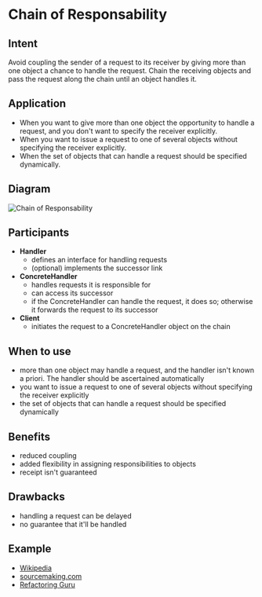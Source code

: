 # Chain of Responsability

## Intent

Avoid coupling the sender of a request to its receiver by giving more than one object a chance to handle the request. Chain the receiving objects and pass the request along the chain until an object handles it.

## Application
* When you want to give more than one object the opportunity to handle a request, and you don't want to specify the receiver explicitly.
* When you want to issue a request to one of several objects without specifying the receiver explicitly.
* When the set of objects that can handle a request should be specified dynamically.

## Diagram
![Chain of Responsability](https://upload.wikimedia.org/wikipedia/commons/6/6a/W3sDesign_Chain_of_Responsibility_Design_Pattern_UML.jpg)

## Participants
* **Handler**
  * defines an interface for handling requests
  * (optional) implements the successor link
* **ConcreteHandler**
    * handles requests it is responsible for
    * can access its successor
    * if the ConcreteHandler can handle the request, it does so; otherwise it forwards the request to its successor
* **Client**
    * initiates the request to a ConcreteHandler object on the chain

## When to use
* more than one object may handle a request, and the handler isn't known a priori. The handler should be ascertained automatically
* you want to issue a request to one of several objects without specifying the receiver explicitly
* the set of objects that can handle a request should be specified dynamically

## Benefits
* reduced coupling
* added flexibility in assigning responsibilities to objects
* receipt isn't guaranteed

## Drawbacks
* handling a request can be delayed
* no guarantee that it'll be handled

## Example
* [Wikipedia](https://en.wikipedia.org/wiki/Chain-of-responsibility_pattern#Java)
* [sourcemaking.com](https://sourcemaking.com/design_patterns/chain_of_responsibility)
* [Refactoring Guru](https://refactoring.guru/design-patterns/chain-of-responsibility/python/example)

